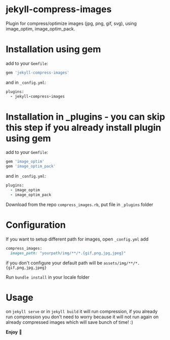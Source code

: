 # jekyll-compress-images

Plugin for compress/optimize images (jpg, png, gif, svg), using image_optim, image_optim_pack. 

# Installation using gem

add to your `Gemfile`:

```ruby
gem 'jekyll-compress-images'
```

and in `_config.yml`:

```ruby
plugins:
  - jekyll-compress-images
```

# Installation in _plugins - you can skip this step if you already install plugin using gem

add to your `Gemfile`:

```ruby
gem 'image_optim'
gem 'image_optim_pack'
```

and in `_config.yml`:

```ruby
plugins:
  - image_optim
  - image_optim_pack
```
Download from the repo `compress_images.rb`, put file in `_plugins` folder

# Configuration

If you want to setup different path for images, open `_config.yml` add

```ruby
compress_images:
  images_path: "yourpath/img/**/*.{gif,png,jpg,jpeg}"
```  

if you don't configure your default path will be `assets/img/**/*.{gif,png,jpg,jpeg}`

Run `bundle install` in your locale folder

# Usage

on  `jekyll serve` or in `jekyll build` it will run compression, if you already run compression you don't need to worry because it will not run again on already compressed images which will save bunch of time! :)

**Enjoy** 🎉
